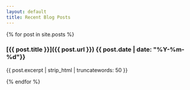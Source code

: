 ```yaml
---
layout: default
title: Recent Blog Posts
---
```


{% for post in site.posts %}
### [{{ post.title }}]({{ post.url }}) {{ post.date | date: "%Y-%m-%d"}}

{{ post.excerpt | strip_html | truncatewords: 50 }}

{% endfor %}
